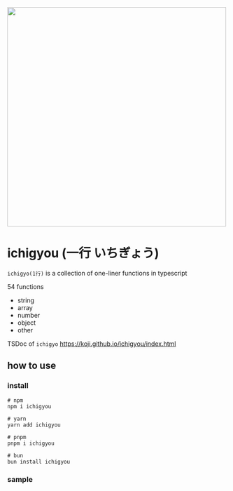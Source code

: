 <div>
<img src="https://github.com/koji/ichigyou/assets/474225/41f6b766-ce0f-432a-9d0e-49e459a1b1be" width="500" />
</div>

# ichigyou (一行 いちぎょう)

`ichigyo(1行)` is a collection of one-liner functions in typescript

54 functions

- string
- array
- number
- object
- other

TSDoc of `ichigyo`
https://koji.github.io/ichigyou/index.html

## how to use

### install

```shell
# npm
npm i ichigyou

# yarn
yarn add ichigyou

# pnpm
pnpm i ichigyou

# bun
bun install ichigyou

```

### sample

